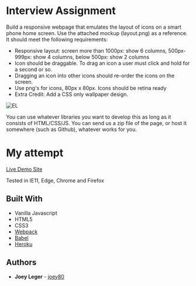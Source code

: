 # Interview Assignment

Build a responsive webpage that emulates the layout of icons on a smart phone home screen.  Use the attached mockup (layout.png) as a reference.  It should meet the following requirements:

* Responsive layout: screen more than 1000px: show 6 columns, 500px-999px: show 4 columns, below 500px: show 2 columns
* Icon should be draggable.  To drag an icon a user must click and hold for a second or so.
* Dragging an icon into other icons should re-order the icons on the screen. 
* Use png's for icons, 80px x 80px.  Icons should be retina ready
* Extra Credit: Add a CSS only wallpaper design.

![EL](https://user-images.githubusercontent.com/3519112/42417031-f1481b66-824b-11e8-82d7-251e49e599ce.png)

You can use whatever libraries you want to develop this as long as it consists of HTML/CSS/JS.  You can send us a zip file of the page, or host it somewhere (such as Github), whatever works for you.

# My attempt

[Live Demo Site](https://joeyui-el.herokuapp.com/)

Tested in IE11, Edge, Chrome and Firefox

## Built With

* Vanilla Javascript
* HTML5
* CSS3
* [Webpack](https://webpack.js.org/)
* [Babel](https://babeljs.io/)
* [Heroku](https://heroku.com/)

## Authors

* **Joey Leger** - [joey80](https://github.com/joey80)